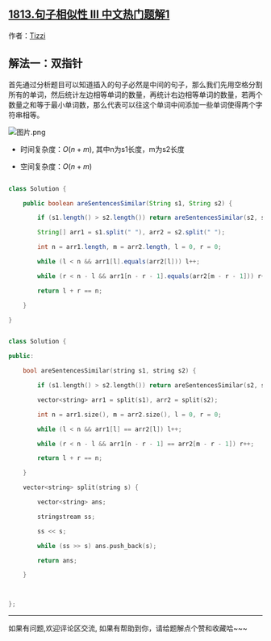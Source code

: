 ## [1813.句子相似性 III 中文热门题解1](https://leetcode.cn/problems/sentence-similarity-iii/solutions/100000/javac-shuang-zhi-zhen-by-tizzi-0t5r)

作者：[Tizzi](https://leetcode.cn/u/Tizzi)



## 解法一：双指针
首先通过分析题目可以知道插入的句子必然是中间的句子，那么我们先用空格分割所有的单词，然后统计左边相等单词的数量，再统计右边相等单词的数量，若两个数量之和等于最小单词数，那么代表可以往这个单词中间添加一些单词使得两个字符串相等。
![图片.png](https://pic.leetcode.cn/1673833863-oTupov-%E5%9B%BE%E7%89%87.png)

- 时间复杂度：$O(n+m)$, 其中n为s1长度，m为s2长度
- 空间复杂度：$O(n+m)$
```java []
class Solution {
    public boolean areSentencesSimilar(String s1, String s2) {
        if (s1.length() > s2.length()) return areSentencesSimilar(s2, s1);
        String[] arr1 = s1.split(" "), arr2 = s2.split(" ");
        int n = arr1.length, m = arr2.length, l = 0, r = 0;
        while (l < n && arr1[l].equals(arr2[l])) l++;
        while (r < n - l && arr1[n - r - 1].equals(arr2[m - r - 1])) r++;
        return l + r == n;
    }
}
```
```cpp []
class Solution {
public:
    bool areSentencesSimilar(string s1, string s2) { 
        if (s1.length() > s2.length()) return areSentencesSimilar(s2, s1);
        vector<string> arr1 = split(s1), arr2 = split(s2);
        int n = arr1.size(), m = arr2.size(), l = 0, r = 0;
        while (l < n && arr1[l] == arr2[l]) l++;
        while (r < n - l && arr1[n - r - 1] == arr2[m - r - 1]) r++; 
        return l + r == n;
    }
    vector<string> split(string s) {
        vector<string> ans;
        stringstream ss;
        ss << s;
        while (ss >> s) ans.push_back(s);
        return ans;
    }
    
};
```


--- 
如果有问题,欢迎评论区交流, 如果有帮助到你，请给题解点个赞和收藏哈~~~
